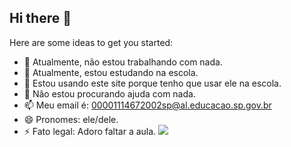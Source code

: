 ## Hi there 👋


Here are some ideas to get you started:

- 🔭 Atualmente, não estou trabalhando com nada.
- 🌱 Atualmente, estou estudando na escola.
- 👯 Estou usando este site porque tenho que usar ele na escola.
- 🤔 Não estou procurando ajuda com nada.
- 📫 Meu email é: 00001114672002sp@al.educacao.sp.gov.br
- 😄 Pronomes: ele/dele.
- ⚡ Fato legal: Adoro faltar a aula.
![](https://media1.tenor.com/m/7VH3ll9iwpQAAAAd/anime-troll.gif)

